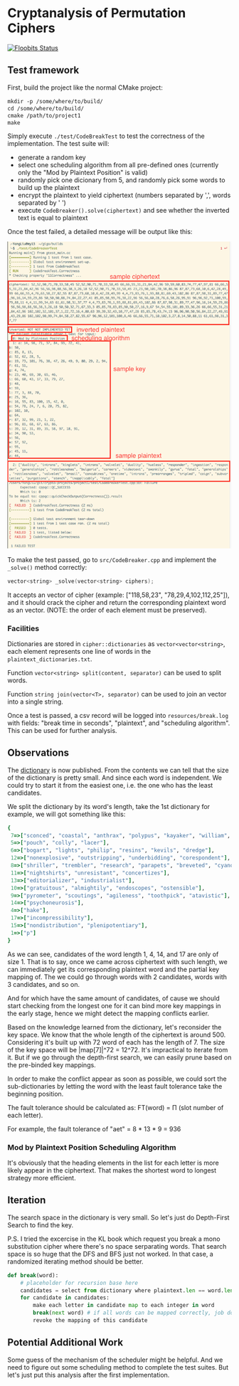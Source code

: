 # Cryptanalysis of Permutation Ciphers
[![Floobits Status](https://floobits.com/robturtle/crypto-projects.svg)](https://floobits.com/robturtle/crypto-projects/redirect)

## Test framework
First, build the project like the normal CMake project:

```
mkdir -p /some/where/to/build/
cd /some/where/to/build/
cmake /path/to/project1
make
```

Simply execute `./test/CodeBreakTest` to test the correctness of the implementation.
The test suite will:
- generate a random key
- select one scheduling algorithm from all pre-defined ones (currently only the "Mod by Plaintext Position" is valid)
- randomly pick one dicionary from 5, and randomly pick some words to build up the plaintext
- encrypt the plaintext to yield ciphertext (numbers separated by ',', words separated by ' ')
- execute `CodeBreaker().solve(ciphertext)` and see whether the inverted text is equal to plaintext

Once the test failed, a detailed message will be output like this:

![](resources/code-breaker-test.png)

To make the test passed, go to `src/CodeBreaker.cpp` and implement the `_solve()` method correctly:
``` cpp
vector<string> _solve(vector<string> ciphers);
```
It accepts an vector of cipher (example: ["118,58,23", "78,29,4,102,112,25"]), and it should crack
the cipher and return the corresponding plaintext word as an vector. (NOTE: the order of each element must be
preserved).

### Facilities
Dictionaries are stored in `cipher::dictionaries` as `vector<vector<string>`, each element represents one line
of words in the `plaintext_dictionaries.txt`.

Function `vector<string> split(content, separator)` can be used to split words.

Function `string join(vector<T>, separator)` can be used to join an vector into a single string.

Once a test is passed, a csv record will be logged into `resources/break.log` with fields:
"break time in seconds", "plaintext", and "scheduling algorithm". This can be used for further
analysis.

## Observations

The [dictionary](resources/plaintext_dictionary.txt) is now published. From the contents we can tell
that the size of the dictionary is pretty small. And since each word is independent. We could try to
start it from the easiest one, i.e. the one who has the least candidates.

We split the dictionary by its word's length, take the 1st dictionary for example, we will got something 
like this:
```ruby
{
 7=>["sconced", "coastal", "anthrax", "polypus", "kayaker", "william", "blunted", "cumquat", "aniline", "academe", "rebukes", "swagmen"],
 5=>["pouch", "colly", "lacer"],
 6=>["bogart", "lights", "philip", "resins", "kevils", "dredge"],
 12=>["nonexplosive", "outstripping", "underbidding", "corespondent"],
 8=>["shriller", "trembler", "research", "parapets", "breveted", "cyanosis", "obstacle"],
 11=>["nightshirts", "unresistant", "concertizes"],
 13=>["editorializer", "industrialist"],
 10=>["gratuitous", "almightily", "endoscopes", "ostensible"],
 9=>["pyrometer", "scoutings", "agileness", "toothpick", "atavistic"],
 14=>["psychoneurosis"],
 4=>["hake"],
 17=>["incompressibility"],
 15=>["nondistribution", "plenipotentiary"],
 1=>["p"]
}
```

As we can see, candidates of the word length 1, 4, 14, and 17 are only of size 1. That is to say, once we came 
across ciphertext with such length, we can immediately get its corresponding plaintext word and the partial 
key mapping of. The we could go through words with 2 candidates, words with 3 candidates, and so on.

And for which have the same amount of candidates, of cause we should start checking from the longest one for 
it can bind more key mappings in the early stage, hence we might detect the mapping conflicts earlier.

Based on the knowledge learned from the dictionary, let's reconsider the key space. We know that the whole 
length of the ciphertext is around 500. Considering it's built up with 72 word of each has the length of 7.
The size of the key space will be |map[7]|^72 = 12^72. It's impractical to iterate from it. But if we go through 
the depth-first search, we can easily prune based on the pre-binded key mappings.

In order to make the conflict appear as soon as possible, we could sort the sub-dictionaries by letting the word 
with the least fault tolerance take the beginning position.

The fault tolerance should be calculated as: FT(word) = Π (slot number of each letter).

For example, the fault tolerance of "aet" = 8 * 13 * 9 = 936

### Mod by Plaintext Position Scheduling Algorithm
It's obviously that the heading elements in the list for each letter is more likely appear in the ciphertext.
That makes the shortest word to longest strategy more efficient.

## Iteration
The search space in the dictionary is very small. So let's just do Depth-First Search to find the key.

P.S. I tried the excercise in the KL book which request you break a mono substitution cipher where there's
no space serparating words. That search space is so huge that the DFS and BFS just not worked. In that case,
a randomized iterating method should be better.

``` python
def break(word):
    # placeholder for recursion base here
    candidates = select from dictionary where plaintext.len == word.len
    for candidate in candidates:
        make each letter in candidate map to each integer in word
        break(next word) # if all words can be mapped correctly, job done; otherwise trace back to this for loop
        revoke the mapping of this candidate
```

## Potential Additional Work
Some guess of the mechanism of the scheduler might be helpful. And we need to figure out some scheduling method
to complete the test suites. But let's just put this analysis after the first implementation.
